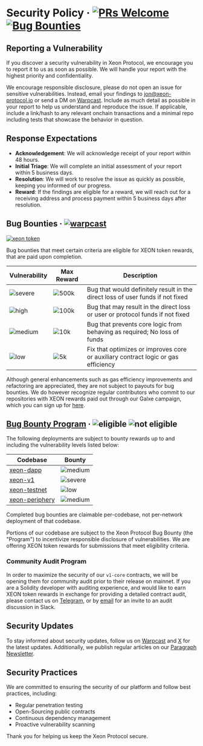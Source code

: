 # Security Policy &middot; [![PRs Welcome](https://img.shields.io/badge/PRs-welcome-darkgreen.svg)](https://github.com/xeon-protocol/xeon-dapp/blob/main/CONTRIBUTING.md) [![Bug Bounties](https://img.shields.io/badge/Bug_Bounties-open-red.svg)](https://github.com/xeon-protocol/xeon-dapp/blob/main/SECURITY.md)


## Reporting a Vulnerability

If you discover a security vulnerability in Xeon Protocol, we encourage you to report it to us as soon as possible. We will handle your report with the highest priority and confidentiality.

We encourage responsible disclosure, please do not open an issue for sensitive vulnerabilities. Instead, email your findings to [jon@xeon-protocol.io](mailto:jon@xeon-protocol.io) or send a DM on [Warpcast](https://warpcast.com/jonbray.eth).
Include as much detail as possible in your report to help us understand and reproduce the issue.
If applicable, include a link/hash to any relevant onchain transactions and a minimal repo including tests that showcase the behavior in question.

## Response Expectations

- **Acknowledgement**: We will acknowledge receipt of your report within 48 hours.
- **Initial Triage**: We will complete an initial assessment of your report within 5 business days.
- **Resolution**: We will work to resolve the issue as quickly as possible, keeping you informed of our progress.
- **Reward**: If the findings are eligible for a reward, we will reach out for a receiving address and process payment within 5 business days after resolution.


## Bug Bounties &middot; [![warpcast](https://img.shields.io/badge/contact_dev-FFFFFF.svg?logo=farcaster)](https://warpcast.com/xeonprotocol)

[![xeon token](https://img.shields.io/badge/$XEON-0x8d65a2eaBDE4B31cbD7E43F27E47559d1CCec86c-8429c6.svg?logo=ethereum)](https://app.uniswap.org/explore/tokens/ethereum/0x8d65a2eabde4b31cbd7e43f27e47559d1ccec86c?chain=mainnet)

Bug bounties that meet certain criteria are eligible for XEON token rewards, that are paid upon completion.

| Vulnerability                                                   | Max Reward                                                       | Description                                                                        |
| --------------------------------------------------------------- | ---------------------------------------------------------------- | ---------------------------------------------------------------------------------- |
| ![severe](https://img.shields.io/badge/level-severe-red.svg)    | ![500k](https://img.shields.io/badge/XEON-500,000-000000.svg)    | Bug that would definitely result in the direct loss of user funds if not fixed     |
| ![high](https://img.shields.io/badge/level-high-darkorange.svg) | ![100k](https://img.shields.io/badge/XEON-200,000-000000.svg)    | Bug that may result in the direct loss or user or protocol funds if not fixed      |
| ![medium](https://img.shields.io/badge/level-medium-yellow.svg) | ![10k](https://img.shields.io/badge/XEON-25,000-000000.svg)      | Bug that prevents core logic from behaving as required; No loss of funds           |
| ![low](https://img.shields.io/badge/level-low-pink.svg)         | ![5k](https://img.shields.io/badge/XEON-10,000-000000.svg)       | Fix that optimizes or improves core or auxiliary contract logic or gas efficiency  |

Although general enhancements such as gas efficiency improvements and refactoring are appreciated, they are not subject to payouts for bug bounties.
We do however recognize regular contributors who commit to our repositories with XEON rewards paid out through our Galxe campaign, which you can sign up for [here](https://app.galxe.com/quest/bxfBJ9bbdUWazgQ2gTSNNp).

## [Bug Bounty Program](https://github.com/xeon-protocol/xeon-dapp/blob/main/bug-bounty.md) &middot; ![eligible](https://img.shields.io/badge/v1--core-eligible-darkgreen.svg) ![not eligible](https://img.shields.io/badge/xeon--dapp-not_eligible-red.svg)


The following deployments are subject to bounty rewards up to and including the vulnerability levels listed below:

| Codebase                                                          | Bounty                                                              |
| ----------------------------------------------------------------- | ------------------------------------------------------------------- |
| [xeon-dapp](https://github.com/xeon-protocol/xeon-dapp)           | ![medium](https://img.shields.io/badge/level-medium-yellow.svg)     |
| [xeon-v1](https://github.com/xeon-protocol/xeon-v1)               | ![severe](https://img.shields.io/badge/level-severe-red.svg)        |
| [xeon-testnet](https://github.com/xeon-protocol/xeon-testnet)     | ![low](https://img.shields.io/badge/level-low-pink.svg)             |
| [xeon-periphery](https://github.com/xeon-protocol/xeon-periphery) | ![medium](https://img.shields.io/badge/level-medium-yellow.svg)     |

Completed bug bounties are claimable per-codebase, not per-network deployment of that codebase.

Portions of our codebase are subject to the Xeon Protocol Bug Bounty (the "Program") to incentivize responsible disclosure of vulnerabilities. We are offering XEON token rewards for submissions that meet eligibility criteria.

### Community Audit Program

In order to maximize the security of our `v1-core` contracts, we will be opening them for community audit prior to their release on mainnet. If you are a Solidity developer with auditing experience, and would like to earn XEON token rewards in exchange for providing a detailed contract audit, please contact us on [Telegram](https://t.me/XeonProtocolPortal), or by [email](mailto:jon@xeon-protocol.io) for an invite to an audit discussion in Slack.


## Security Updates

To stay informed about security updates, follow us on [Warpcast](https://warpcast.com/xeonprotocol) and [X](https://x.com/xeonprotocol) for the latest updates. Additionally, we publish regular articles on our [Paragraph Newsletter](https://paragraph.xyz/@xeon-protocol).

## Security Practices

We are committed to ensuring the security of our platform and follow best practices, including:

- Regular penetration testing
- Open-Sourcing public contracts
- Continuous dependency management
- Proactive vulnerability scanning

Thank you for helping us keep the Xeon Protocol secure.
